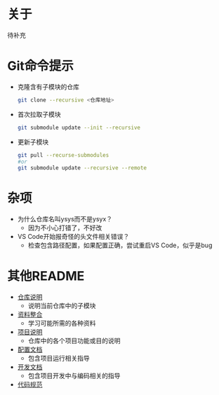 # 关于
待补充
# Git命令提示
- 克隆含有子模块的仓库
  ```bash
  git clone --recursive <仓库地址>
  ```
- 首次拉取子模块
  ```bash
  git submodule update --init --recursive
  ```
- 更新子模块
  ```bash
  git pull --recurse-submodules
  #or
  git submodule update --recursive --remote
  ```  
# 杂项
- 为什么仓库名叫ysys而不是ysyx？
  - 因为不小心打错了，不好改
- VS Code开始报奇怪的头文件相关错误？
  - 检查包含路径配置，如果配置正确，尝试重启VS Code，似乎是bug
# 其他README
- [仓库说明](repo_README.md)
  - 说明当前仓库中的子模块
- [资料整合](info_collection.md)
  - 学习可能所需的各种资料
- [项目说明](proj_list.md)
  - 仓库中的各个项目功能或目的说明
- [配置文档](config_doc.md)
  - 包含项目运行相关指导
- [开发文档](dev_doc.md)
  - 包含项目开发中与编码相关的指导
- [代码规范](code_style.md)